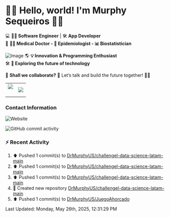 
<!--
**DrMurphyUS/DrMurphyUS** is a ✨ _special_ ✨ repository because its `README.md` (this file) appears on your GitHub profile.

Here are some ideas to get you started:

- 🔭 I’m currently working on ...
- 🌱 I’m currently learning ...
- 👯 I’m looking to collaborate on ...
- 🤔 I’m looking for help with ...
- 💬 Ask me about ...
- 📫 How to reach me: ...
- 😄 Pronouns: ...
- ⚡ Fun fact: ...
-->

# 👋🦊 Hello, world! I'm **Murphy Sequeiros** 🚀✨  
💻 **👨‍💻 Software Engineer** | 🛠️ **App Developer**  
🧬 **👨‍⚕️ Medical Doctor - 🦠 Epidemiologist - 📊 Biostatistician**  

![Image](https://github.com/user-attachments/assets/b21c9ecb-cdc3-4de7-974b-b2c9abfc7808)
🌎 **💡 Innovation & Programming Enthusiast**  
🛠️ **🚀 Exploring the future of technology**   

💬 **Shall we collaborate?** 📩 Let’s talk and build the future together! 🚀✨  

<!--- stats & Trophy (start) -->
<p align="center">
  <!--- stats (start) -->
<table align="center">
<tr border="none">
<td width="50%" align="center">
  
  <img  align="center"  src="https://github-readme-stats.vercel.app/api?username=DrMurphyUS&theme=dark&show_icons=true&count_private=true" />
  <br></br>
 
</td>

<td width="50%" align="center">

  <img  align="center"  src="https://github-readme-stats.anuraghazra1.vercel.app/api/top-langs/?username=DrMurphyUS&theme=dark&hide_border=false&no-bg=true&no-frame=true&langs_count=10"/>
  
</td>
</tr>
</table>
<!--- stats (end) -->


### Contact Information  


![Website](https://img.shields.io/website?url=https%3A%2F%2Fwww.drmurphyus.com&down_message=https%3A%2F%2Fwww.drmurphyus.com&style=for-the-badge)

![GitHub commit activity](https://img.shields.io/github/commit-activity/t/DrMurphyUS/DrMurphyUS)


### ⚡ Recent Activity 
<!--RECENT_ACTIVITY:start-->
1. ⬆️ Pushed 1 commit(s) to [DrMurphyUS/challengel-data-science-latam-main](https://github.com/DrMurphyUS/challengel-data-science-latam-main)<br>
2. ⬆️ Pushed 1 commit(s) to [DrMurphyUS/challengel-data-science-latam-main](https://github.com/DrMurphyUS/challengel-data-science-latam-main)<br>
3. ⬆️ Pushed 1 commit(s) to [DrMurphyUS/challengel-data-science-latam-main](https://github.com/DrMurphyUS/challengel-data-science-latam-main)<br>
4. 📔 Created new repository [DrMurphyUS/challengel-data-science-latam-main](https://github.com/DrMurphyUS/challengel-data-science-latam-main)<br>
5. ⬆️ Pushed 1 commit(s) to [DrMurphyUS/JuegoAhorcado](https://github.com/DrMurphyUS/JuegoAhorcado)<br>
<!--RECENT_ACTIVITY:end-->
<!--RECENT_ACTIVITY:last_update-->
Last Updated: Monday, May 26th, 2025, 12:31:29 PM
<!--RECENT_ACTIVITY:last_update_end-->

<!--
[![Twitter](https://img.shields.io/twitter/follow/aminespinoza?color=blue&label=s%C3%ADgueme%20en%20Twitter&style=for-the-badge)][twitter]

[<img src="https://img.icons8.com/doodle/48/000000/youtube--v1.png"/>][youtube]
[<img src="https://img.icons8.com/doodle/48/000000/linkedin--v2.png"/>][linkedin]
[<img src="https://img.icons8.com/doodle/48/000000/instagram-new.png"/>][instagram]
[<img src="https://img.icons8.com/doodle/48/000000/facebook-circled.png"/>][facebook]

### Mis últimos artículos
<!-- BLOG-POST-LIST:START -->
<!--
- [Diagramas como código con Mermaid](http://aminespinoza.com/diagramas-como-codigo-con-mermaid/)
- [Lo nuevo de C# 8.0: El operador de uso combinado ??](http://aminespinoza.com/lo-nuevo-de-c-8-0-el-operador-de-uso-combinado/)
- [Como evitar un conflicto de versiones al unificar un proyecto con VS Code](http://aminespinoza.com/como-evitar-un-conflicto-de-versiones-al-unificar-un-proyecto-con-vs-code/)
- [Cómo conectarte de manera remota a SQL Server en Ubuntu](http://aminespinoza.com/como-conectarte-de-manera-remota-a-sql-server-en-ubuntu/)
- [Instalación de SQL Server en Ubuntu 20.04](http://aminespinoza.com/instalacion-de-sql-server-en-ubuntu-20-04/)
<!-- BLOG-POST-LIST:END -->
<!--
### Mis últimos videos
<!-- YOUTUBE:START -->
<!--
- [DevOps: La diferencia entre un programador y un desarrollador de software.](https://www.youtube.com/watch?v=bziX6Nt4aaU)
- [5 tips para ser mejor Desarrollador de Software](https://www.youtube.com/watch?v=oZWDaoaHLxA)
- [¿Por qué y para qué usar Github CLI?](https://www.youtube.com/watch?v=EDOoUSbXin8)
- [¿Qué **** hace un desarrollador de software?](https://www.youtube.com/watch?v=H6e19XoihBo)
- [Aprendiendo a usar Ngrok a profundidad](https://www.youtube.com/watch?v=YA_xMQOIZo0)
<!-- YOUTUBE:END -->

<!--
[website]: https://aminespinoza.com/
[twitter]: https://twitter.com/aminespinoza
[youtube]: https://www.youtube.com/c/AminEspinoza
[linkedin]: https://www.linkedin.com/in/amin-espinoza-71b24661/
[instagram]: https://www.instagram.com/aminespinoza10/
[facebook]: https://www.facebook.com/aminespinoza
-->

